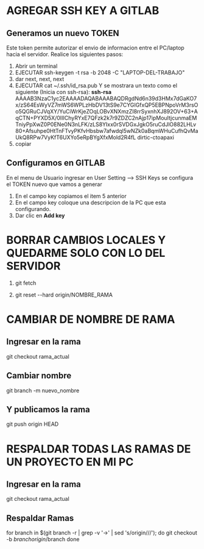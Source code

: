
# AGREGAR SSH KEY A GITLAB

## Generamos un nuevo TOKEN 

Este token permite autorizar el envio de informacion entre el PC/laptop hacia el servidor.
Realice los siguientes pasos:
1. Abrir un terminal
2. EJECUTAR ssh-keygen -t rsa -b 2048 -C "LAPTOP-DEL-TRABAJO"
3. dar next, next, next
4. EJECUTAR cat ~/.ssh/id_rsa.pub
Y se mostrara un texto como el siguiente (Inicia con ssh-rsa):
**ssh-rsa** AAAAB3NzaC1yc2EAAAADAQABAAABAQDRgdNd6n39d3HMx7dGaKO7x/zS64EsWyVZ7mWS6WPLzHbDV13tS9e7CYGIGfxQP5EBPNpoVrM3rsOo5QGRuCJVqXY/YuCiWrKjeZOqLOBvXNXmzZI8rrSyxnhXJ892OV+63+AqCTN+PYXD5X/0IIIChyRYxE7QFzk2k7r9ZDZC2nAjp17ipMouItjcunmaEMTniyPpXwZ0P0ENe0N3nLFK/zLS8YIxx0rSVDGxJgkO5ruCdJlO882LHLv80+Afsuhpe0HtTnFTvyPKfvHbsbw7afwdql5wNZk0aBqmWHuCufhQvMaUkQ8RPw7VyKfT6UXYo5eRpBYgXfxMold2R4fL dirtic-ctoapaxi
5. copiar 

## Configuramos en GITLAB
En el menu de Usuario ingresar en User Setting --> SSH Keys se configura el TOKEN nuevo que vamos a generar
1. En el campo key copiamos el item 5 anterior
2. En el campo key coloque una descripcion de la PC que esta configurando.
3. Dar clic en **Add key**


# BORRAR CAMBIOS LOCALES Y QUEDARME SOLO CON LO DEL SERVIDOR

1. git fetch

2. git reset --hard origin/NOMBRE_RAMA

# CAMBIAR DE NOMBRE DE RAMA
## Ingresar en la rama
git checkout rama_actual
## Cambiar nombre
git branch -m nuevo_nombre
## Y publicamos la rama
git push origin HEAD

# RESPALDAR TODAS LAS RAMAS DE UN PROYECTO EN MI PC
## Ingresar en la rama
git checkout rama_actual
## Respaldar Ramas
for branch in $(git branch -r | grep -v '\->' | sed 's/origin\///'); do
  git checkout -b $branch origin/$branch
done


